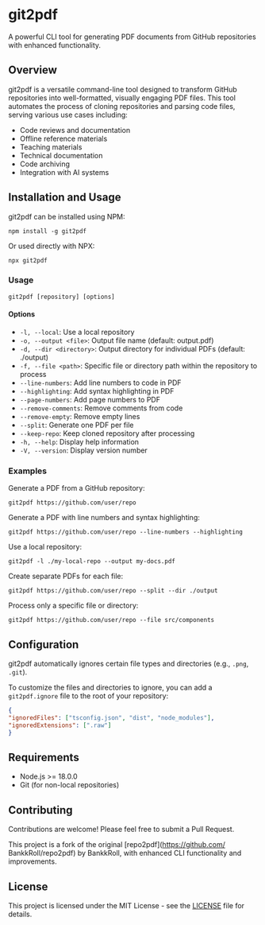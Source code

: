 # git2pdf
A powerful CLI tool for generating PDF documents from GitHub repositories
with enhanced functionality.

## Overview
git2pdf is a versatile command-line tool designed to transform GitHub
repositories into well-formatted, visually engaging PDF files. This tool
automates the process of cloning repositories and parsing code files, serving
various use cases including:
- Code reviews and documentation
- Offline reference materials
- Teaching materials
- Technical documentation
- Code archiving
- Integration with AI systems

## Installation and Usage
git2pdf can be installed using NPM:
```shell
npm install -g git2pdf
```

Or used directly with NPX:
```shell
npx git2pdf
```

### Usage
```shell
git2pdf [repository] [options]
```

#### Options
- `-l, --local`: Use a local repository
- `-o, --output <file>`: Output file name (default: output.pdf)
- `-d, --dir <directory>`: Output directory for individual PDFs (default: ./output)
- `-f, --file <path>`: Specific file or directory path within the repository to process
- `--line-numbers`: Add line numbers to code in PDF
- `--highlighting`: Add syntax highlighting in PDF
- `--page-numbers`: Add page numbers to PDF
- `--remove-comments`: Remove comments from code
- `--remove-empty`: Remove empty lines
- `--split`: Generate one PDF per file
- `--keep-repo`: Keep cloned repository after processing
- `-h, --help`: Display help information
- `-V, --version`: Display version number

### Examples
Generate a PDF from a GitHub repository:
```shell
git2pdf https://github.com/user/repo
```

Generate a PDF with line numbers and syntax highlighting:
```shell
git2pdf https://github.com/user/repo --line-numbers --highlighting
```

Use a local repository:
```shell
git2pdf -l ./my-local-repo --output my-docs.pdf
```

Create separate PDFs for each file:
```shell
git2pdf https://github.com/user/repo --split --dir ./output
```

Process only a specific file or directory:
```shell
git2pdf https://github.com/user/repo --file src/components
```

## Configuration
git2pdf automatically ignores certain file types and directories (e.g.,
`.png`, `.git`).

To customize the files and directories to ignore, you can add a
`git2pdf.ignore` file to the root of your repository:
```json
{
"ignoredFiles": ["tsconfig.json", "dist", "node_modules"],
"ignoredExtensions": [".raw"]
}
```

## Requirements
- Node.js >= 18.0.0
- Git (for non-local repositories)

## Contributing
Contributions are welcome! Please feel free to submit a Pull Request.

This project is a fork of the original [repo2pdf](https://github.com/
BankkRoll/repo2pdf) by BankkRoll, with enhanced CLI functionality and
improvements.

## License
This project is licensed under the MIT License - see the [LICENSE](LICENSE.md) file for details.